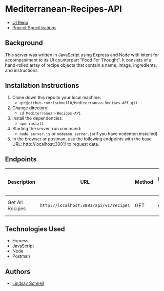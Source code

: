 # Mediterranean-Recipes-API

- [UI Repo](https://github.com/lschnell8/Food-For-Thought)
- [Project Specifications](https://frontend.turing.edu/projects/module-3/showcase.html)

## Background

This server was written in JavaScript using Express and Node with intent for accompaniment to its UI counterpart "Food For Thought". It consists of a hand-rolled array of recipe objects that contain a name, image, ingredients, and instructions.

## Installation Instructions

1. Clone down this repo to your local machine:
    - `git@github.com:lschnell8/Mediterranean-Recipes-API.git`
2. Change directory:
    - `cd Mediterranean-Recipes-API`
3. Install the dependencies:
    - `npm install`
4. Starting the server, run command:
    - `node server.js` or `nodemon server.js`(if you have nodemon installed)
5. In the browser or postman, use the following endpoints with the base URL: http://localhost:3001/ to request data. 

## Endpoints

| Description | URL         | Method      | Required Properties for Request | Sample Sucessful Response |
| ----------- | ----------- | ----------- | ------------------------------- | ------------------------- |
| Get All Recipes | `http://localhost:3001/api/v1/recipes`| GET | none | array of recipe objects |    


## Technologies Used

- Express
- JavaScript
- Node
- Postman

## Authors

- [Lindsay Schnell](https://github.com/lschnell8)
